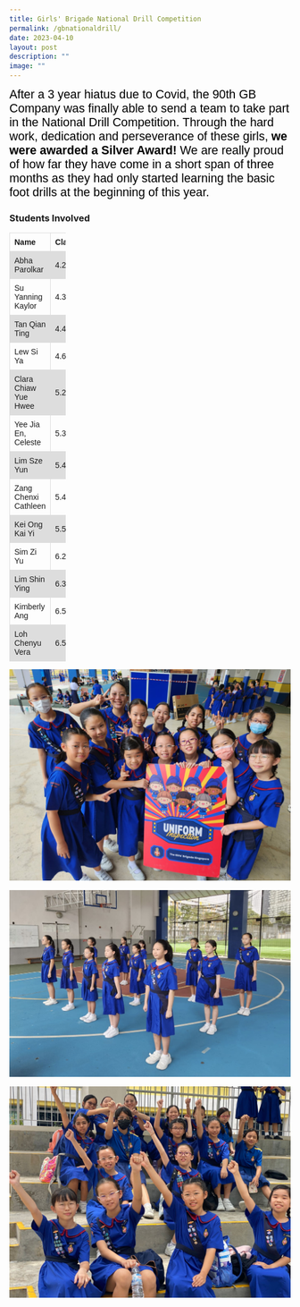 ```yaml
---
title: Girls' Brigade National Drill Competition
permalink: /gbnationaldrill/
date: 2023-04-10
layout: post
description: ""
image: ""
---
```

<span style="font-size:16.0pt;font-family:Arial;color:black">After a 3 year hiatus due to Covid, the 90th GB Company was finally able to send a team to take part in the National Drill Competition. 
Through the hard work, dedication and perseverance of these girls, **we were awarded a Silver Award!** 
We are really proud of how far they have come in a short span of three months as they had only started 
learning the basic foot drills at the beginning of this year. 





<style>
table {
  font-family: arial;
  border-collapse: collapse;
  width: 20%;
}

td, th {
  border: 1px solid #dddddd;
  text-align: left;
  padding: 8px;
}

tr:nth-child(even) {
  background-color: #dddddd;
}
</style>



<h3>Students Involved</h3>

<table>
  <tbody><tr>
    <th>Name</th>
    <th>Class</th>
  </tr>
 <tr>
    <td>Abha Parolkar </td>
    <td>4.2</td>
 </tr>
 <tr>
    <td>Su Yanning Kaylor </td>
    <td>4.3</td>
  </tr>
  <tr>
    <td>Tan Qian Ting</td>
    <td>4.4</td>
  </tr>
  <tr>
    <td>Lew Si Ya  </td>
		<td>4.6</td>
  </tr>
  <tr>
    <td>Clara Chiaw Yue Hwee</td>
    <td>5.2</td>

  </tr>
  <tr>
    <td>Yee Jia En, Celeste  </td>
    <td>5.3</td>
    </tr>
  <tr>
    <td>Lim Sze Yun </td>
    <td>5.4</td>
 </tr><tr>
    <td>Zang Chenxi Cathleen</td>
    <td>5.4</td>	
	</tr><tr>
    <td>Kei Ong Kai Yi </td>
    <td>5.5</td>	
	</tr><tr>
    <td>Sim Zi Yu</td>
    <td>6.2</td>		
	</tr><tr>
    <td>Lim Shin Ying
    </td><td>6.3</td>			
	</tr><tr>
    <td>Kimberly Ang
    </td><td>6.5</td>			
	</tr><tr>
    <td>Loh Chenyu Vera
    </td><td>6.5</td>				
  </tr>
</tbody></table>

![](/images/GB/drill%20comp%201%20(1).JPG)

![](/images/GB/drill%20comp%202.jpg)

![](/images/GB/drill%20comp%203.JPG)
</span>